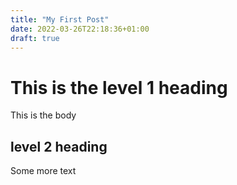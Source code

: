 ```yaml
---
title: "My First Post"
date: 2022-03-26T22:18:36+01:00
draft: true
---
```


# This is the level 1 heading

This is the body

## level 2 heading

Some more text
